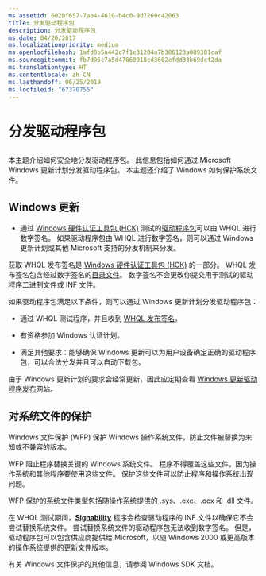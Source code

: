 ```yaml
---
ms.assetid: 602bf657-7ae4-4610-b4c0-9d7260c42063
title: 分发驱动程序包
description: 分发驱动程序包
ms.date: 04/20/2017
ms.localizationpriority: medium
ms.openlocfilehash: 1afd0b5a442c7f1e31204a7b306123a089301caf
ms.sourcegitcommit: fb7d95c7a5d47860918cd3602efdd33b69dcf2da
ms.translationtype: HT
ms.contentlocale: zh-CN
ms.lasthandoff: 06/25/2019
ms.locfileid: "67370755"
---
```

# <a name="distributing-a-driver-package"></a>分发驱动程序包

## <span id="ddk_distributing_a_driver_pg"></span><span id="DDK_DISTRIBUTING_A_DRIVER_PG"></span>


本主题介绍如何安全地分发驱动程序包。 此信息包括如何通过 Microsoft Windows 更新计划分发驱动程序包。 本主题还介绍了 Windows 如何保护系统文件。

## <a name="span-idddk_windows_update_pgspanspan-idddk_windows_update_pgspanwindows-update"></a><span id="ddk_windows_update_pg"></span><span id="DDK_WINDOWS_UPDATE_PG"></span>Windows 更新


* 通过 [Windows 硬件认证工具包 (HCK)](https://go.microsoft.com/fwlink/p/?linkid=254893) 测试的[驱动程序包](https://docs.microsoft.com/windows-hardware/drivers/install/driver-packages)可以由 WHQL 进行数字签名。 如果驱动程序包由 WHQL 进行数字签名，则可以通过 Windows 更新计划或其他 Microsoft 支持的分发机制来分发。

获取 WHQL 发布签名是 [Windows 硬件认证工具包 (HCK)](https://go.microsoft.com/fwlink/p/?linkid=254893) 的一部分。 WHQL 发布签名包含经过数字签名的[目录文件](https://docs.microsoft.com/windows-hardware/drivers/install/catalog-files)。 数字签名不会更改你提交用于测试的驱动程序二进制文件或 INF 文件。

如果驱动程序包满足以下条件，则可以通过 Windows 更新计划分发驱动程序包：

-   通过 WHQL 测试程序，并且收到 [WHQL 发布签名](https://docs.microsoft.com/windows-hardware/drivers/install/whql-release-signature)。

-   有资格参加 Windows 认证计划。

-   满足其他要求：能够确保 Windows 更新可以为用户设备确定正确的驱动程序包，可以合法分发并且可以自动下载包。

由于 Windows 更新计划的要求会经常更新，因此应定期查看 [Windows 更新驱动程序发布](https://go.microsoft.com/fwlink/p/?linkid=8712)网站。

## <a name="span-idddk_protection_for_system_files_pgspanspan-idddk_protection_for_system_files_pgspanprotection-for-system-files"></a><span id="ddk_protection_for_system_files_pg"></span><span id="DDK_PROTECTION_FOR_SYSTEM_FILES_PG"></span>对系统文件的保护


Windows 文件保护 (WFP) 保护 Windows 操作系统文件，防止文件被替换为未知或不兼容的版本。

WFP 阻止程序替换关键的 Windows 系统文件。 程序不得覆盖这些文件，因为操作系统和其他程序要使用这些文件。 保护这些文件可以防止程序和操作系统出现问题。

WFP 保护的系统文件类型包括随操作系统提供的 .sys、.exe、.ocx 和 .dll 文件。

在 WHQL 测试期间，[**Signability**](https://docs.microsoft.com/windows-hardware/drivers/devtest/inf2cat) 程序会检查驱动程序的 INF 文件以确保它不会尝试替换系统文件。 尝试替换系统文件的驱动程序包无法收到数字签名。 但是，驱动程序包可以包含供应商提供给 Microsoft，以随 Windows 2000 或更高版本的操作系统提供的更新文件版本。

有关 Windows 文件保护的其他信息，请参阅 Windows SDK 文档。

 

 





